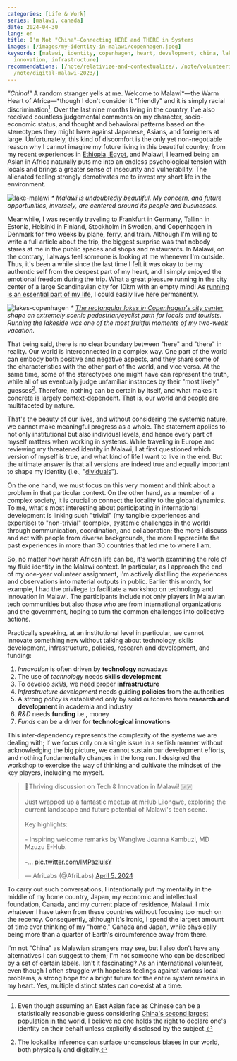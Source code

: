 ```yaml
---
categories: [Life & Work]
series: [malawi, canada]
date: 2024-04-30
lang: en
title: I'm Not "China"—Connecting HERE and THERE in Systems
images: [/images/my-identity-in-malawi/copenhagen.jpeg]
keywords: [malawi, identity, copenhagen, heart, development, china, lakes, afrilabs,
  innovation, infrastructure]
recommendations: [/note/relativize-and-contextualize/, /note/volunteering-in-malawi/,
  /note/digital-malawi-2023/]
---
```


*"China!"* A random stranger yells at me. Welcome to Malawi*&mdash;the Warm Heart of Africa&mdash;*though I don't consider it "friendly" and it is simply racial discrimination[^1]. Over the last nine months living in the country, I've also received countless judgemental comments on my character, socio-economic status, and thought and behavioral patterns based on the stereotypes they might have against Japanese, Asians, and foreigners at large. Unfortunately, this kind of discomfort is the only yet non-negotiable reason why I cannot imagine my future living in this beautiful country; from my recent experiences in [Ethiopia, Egypt](/note/relativize-and-contextualize/), and Malawi, I learned being an Asian in Africa naturally puts me into an endless psychological tension with locals and brings a greater sense of insecurity and vulnerability. The alienated feeling strongly demotivates me to invest my short life in the environment.

![lake-malawi](/images/my-identity-in-malawi/malawi.jpeg)
_\* Malawi is undoubtedly beautiful. My concern, and future opportunities, inversely, are centered around its people and businesses._

Meanwhile, I was recently traveling to Frankfurt in Germany, Tallinn in Estonia, Helsinki in Finland, Stockholm in Sweden, and Copenhagen in Denmark for two weeks by plane, ferry, and train. Although I'm willing to write a full article about the trip, the biggest surprise was that nobody stares at me in the public spaces and shops and restaurants. In Malawi, on the contrary, I always feel someone is looking at me whenever I'm outside. Thus, it's been a while since the last time I felt it was okay to be my authentic self from the deepest part of my heart, and I simply enjoyed the emotional freedom during the trip. What a great pleasure running in the city center of a large Scandinavian city for 10km with an empty mind! As [running is an essential part of my life](/note/search-for-identity/), I could easily live here permanently.

![lakes-copenhagen](/images/my-identity-in-malawi/copenhagen.jpeg)
_\* [The rectangular lakes in Copenhagen's city center](https://en.wikipedia.org/wiki/The_Lakes,_Copenhagen) shape an extremely scenic pedestrian/cyclist path for locals and tourists. Running the lakeside was one of the most fruitful moments of my two-week vacation._

That being said, there is no clear boundary between "here" and "there" in reality. Our world is interconnected in a complex way. One part of the world can embody both positive and negative aspects, and they share some of the characteristics with the other part of the world, and vice versa. At the same time, some of the stereotypes one might have can represent the truth, while all of us eventually judge unfamiliar instances by their "most likely" guesses[^2]. Therefore, nothing can be certain by itself, and what makes it concrete is largely context-dependent. That is, our world and people are multifaceted by nature.

That's the beauty of our lives, and without considering the systemic nature, we cannot make meaningful progress as a whole. The statement applies to not only institutional but also individual levels, and hence every part of myself matters when working in systems. While traveling in Europe and reviewing my threatened identity in Malawi, I at first questioned which version of myself is true, and what kind of life I want to live in the end. But the ultimate answer is that all versions are indeed true and equally important to shape my identity (i.e., "[dividuals](/note/dividual-in-recsys/)").

On the one hand, we must focus on this very moment and think about a problem in that particular context. On the other hand, as a member of a complex society, it is crucial to connect the locality to the global dynamics. To me, what's most interesting about participating in international development is linking such "trivial" (my tangible experiences and expertise) to "non-trivial" (complex, systemic challenges in the world) through communication, coordination, and collaboration; the more I discuss and act with people from diverse backgrounds, the more I appreciate the past experiences in more than 30 countries that led me to where I am.

So, no matter how harsh African life can be, it's worth examining the role of my fluid identity in the Malawi context. In particular, as I approach the end of my one-year volunteer assignment, I'm actively distilling the experiences and observations into material outputs in public. Earlier this month, for example, I had the privilege to facilitate a workshop on technology and innovation in Malawi. The participants include not only players in Malawian tech communities but also those who are from international organizations and the government, hoping to turn the common challenges into collective actions.

<script defer class="speakerdeck-embed" data-id="4adba91b0d674fd8850939508c1c5edc" data-ratio="1.7772511848341233" src="//speakerdeck.com/assets/embed.js"></script>

Practically speaking, at an institutional level in particular, we cannot innovate something new without talking about technology, skills development, infrastructure, policies, research and development, and funding:

1. *Innovation* is often driven by **technology** nowadays
2. The use of *technology* needs **skills development**
3. To develop *skills,* we need proper **infrastructure**
4. *Infrastructure development* needs guiding **policies** from the authorities
5. A strong *policy* is established only by solid outcomes from **research and development** in academia and industry
6. *R&D* needs **funding** i.e., money
7. *Funds* can be a driver for **technological innovations**

This inter-dependency represents the complexity of the systems we are dealing with; if we focus only on a single issue in a selfish manner without acknowledging the big picture, we cannot sustain our development efforts, and nothing fundamentally changes in the long run. I designed the workshop to exercise the way of thinking and cultivate the mindset of the key players, including me myself.

<blockquote class="twitter-tweet"><p lang="en" dir="ltr">🤝Thriving discussion on Tech &amp; Innovation in Malawi! 🇲🇼<br><br>Just wrapped up a fantastic meetup at mHub Lilongwe, exploring the current landscape and future potential of Malawi&#39;s tech scene.<br><br>Key highlights:<br><br>- Inspiring welcome remarks by Wangiwe Joanna Kambuzi, MD Mzuzu E-Hub.<br><br>-… <a href="https://t.co/IMPazlulsY">pic.twitter.com/IMPazlulsY</a></p>&mdash; AfriLabs (@AfriLabs) <a href="https://twitter.com/AfriLabs/status/1776317708541276584?ref_src=twsrc%5Etfw">April 5, 2024</a></blockquote> <script async src="https://platform.twitter.com/widgets.js" charset="utf-8"></script>

To carry out such conversations, I intentionally put my mentality in the middle of my home country, Japan, my economic and intellectual foundation, Canada, and my current place of residence, Malawi. I mix whatever I have taken from these countries without focusing too much on the recency. Consequently, although it's ironic, I spend the largest amount of time ever thinking of my "home," Canada and Japan, while physically being more than a quarter of Earth's circumference away from there.

I'm not "China" as Malawian strangers may see, but I also don't have any alternatives I can suggest to them; I'm not someone who can be described by a set of certain labels. Isn't it fascinating? As an international volunteer, even though I often struggle with hopeless feelings against various local problems, a strong hope for a bright future for the entire system remains in my heart. Yes, multiple distinct states can co-exist at a time.

[^1]: Even though assuming an East Asian face as Chinese can be a statistically reasonable guess considering [China's second largest population in the world](https://worldpopulationreview.com/), I believe no one holds the right to declare one's identity on their behalf unless explicitly disclosed by the subject.
[^2]: The lookalike inference can surface unconscious biases in our world, both physically and digitally.
